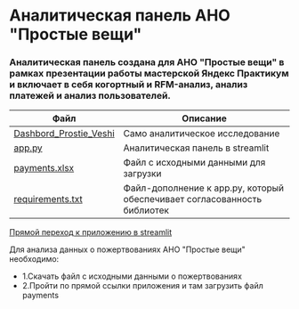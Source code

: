 # Аналитическая панель АНО "Простые вещи"
### Аналитическая панель создана для АНО "Простые вещи" в рамках презентации работы мастерской Яндекс Практикум и включает в себя когортный и RFM-анализ, анализ платежей и анализ пользователей.
| Файл| Описание|
|------|-----------|
|[Dashbord_Prostie_Veshi](https://github.com/TsarevEvgeniy/Prost_veshi/blob/main/Dashbord_Prostie_Veshi.ipynb) | Само аналитическое исследование|
|[app.py](https://github.com/TsarevEvgeniy/Prost_veshi/blob/main/app.py) | Аналитическая панель в streamlit|
|[payments.xlsx](https://github.com/TsarevEvgeniy/Prost_veshi/blob/main/payments.xlsx) | Файл с исходными данными для загрузки|
|[requirements.txt](https://github.com/LKonyukova/Sipmle-things/blob/main/requirements.txt) | Файл-дополнение к app.py, который обеспечивает согласованность библиотек|

[Прямой переход к приложению в streamlit](https://prostveshi-4qjp89nubrfeaguoqrvcv2.streamlit.app/)

Для анализа данных о пожертвованиях АНО "Простые вещи" необходимо:
* 1.Скачать файл с исходными данными о пожертвованиях
* 2.Пройти по прямой ссылки приложения и там загрузить файл payments
